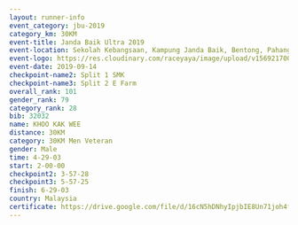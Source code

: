```yaml
---
layout: runner-info 
event_category: jbu-2019 
category_km: 30KM 
event-title: Janda Baik Ultra 2019  
event-location: Sekolah Kebangsaan, Kampung Janda Baik, Bentong, Pahang, Malaysia 
event-logo: https://res.cloudinary.com/raceyaya/image/upload/v1569217009/logo/janda-baik_vch1pc.jpg 
event-date: 2019-09-14 
checkpoint-name2: Split 1 SMK 
checkpoint-name3: Split 2 E Farm 
overall_rank: 101
gender_rank: 79
category_rank: 28
bib: 32032
name: KHOO KAK WEE
distance: 30KM
category: 30KM Men Veteran
gender: Male
time: 4-29-03
start: 2-00-00
checkpoint2: 3-57-28
checkpoint3: 5-57-25
finish: 6-29-03
country: Malaysia
certificate: https://drive.google.com/file/d/16cN5hDNhyIpjbIE8Un71joh4fP6o_6-y/view?usp=sharing
---
```

